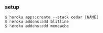 ### setup ###

    $ heroku apps:create --stack cedar [NAME]
    $ heroku addons:add blitline
    $ heroku addons:add memcache
